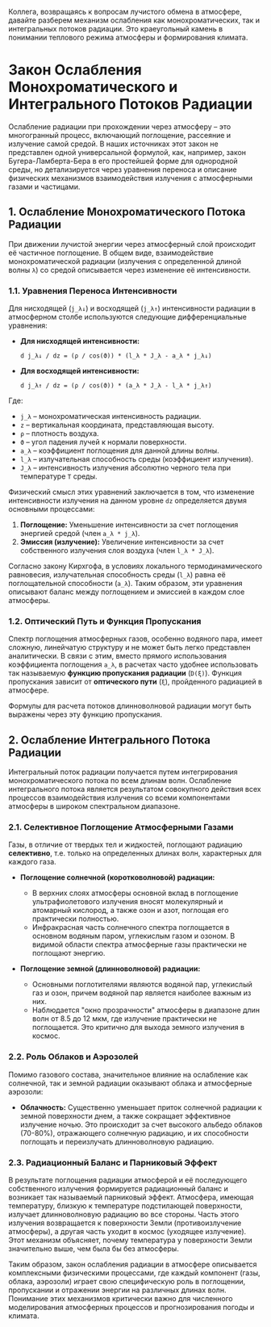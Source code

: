 Коллега, возвращаясь к вопросам лучистого обмена в атмосфере, давайте разберем механизм ослабления как монохроматических, так и интегральных потоков радиации. Это краеугольный камень в понимании теплового режима атмосферы и формирования климата.

# Закон Ослабления Монохроматического и Интегрального Потоков Радиации

Ослабление радиации при прохождении через атмосферу – это многогранный процесс, включающий поглощение, рассеяние и излучение самой средой. В наших источниках этот закон не представлен одной универсальной формулой, как, например, закон Бугера-Ламберта-Бера в его простейшей форме для однородной среды, но детализируется через уравнения переноса и описание физических механизмов взаимодействия излучения с атмосферными газами и частицами.

## 1. Ослабление Монохроматического Потока Радиации

При движении лучистой энергии через атмосферный слой происходит её частичное поглощение. В общем виде, взаимодействие монохроматической радиации (излучения с определенной длиной волны `λ`) со средой описывается через изменение её интенсивности.

### 1.1. Уравнения Переноса Интенсивности

Для нисходящей (`j_λ↓`) и восходящей (`j_λ↑`) интенсивности радиации в атмосферном столбе используются следующие дифференциальные уравнения:

* **Для нисходящей интенсивности:**

    ```
    d j_λ↓ / dz = (ρ / cos(ϑ)) * (l_λ * J_λ - a_λ * j_λ↓)
    ```

* **Для восходящей интенсивности:**

    ```
    d j_λ↑ / dz = (ρ / cos(ϑ)) * (a_λ * J_λ - l_λ * j_λ↑)
    ```

Где:

* `j_λ` – монохроматическая интенсивность радиации.
* `z` – вертикальная координата, представляющая высоту.
* `ρ` – плотность воздуха.
* `ϑ` – угол падения лучей к нормали поверхности.
* `a_λ` – коэффициент поглощения для данной длины волны.
* `l_λ` – излучательная способность среды (коэффициент излучения).
* `J_λ` – интенсивность излучения абсолютно черного тела при температуре `T` среды.

Физический смысл этих уравнений заключается в том, что изменение интенсивности излучения на данном уровне `dz` определяется двумя основными процессами:

1. **Поглощение:** Уменьшение интенсивности за счет поглощения энергией средой (член `a_λ * j_λ`).
2. **Эмиссия (излучение):** Увеличение интенсивности за счет собственного излучения слоя воздуха (член `l_λ * J_λ`).

Согласно закону Кирхгофа, в условиях локального термодинамического равновесия, излучательная способность среды (`l_λ`) равна её поглощательной способности (`a_λ`). Таким образом, эти уравнения описывают баланс между поглощением и эмиссией в каждом слое атмосферы.

### 1.2. Оптический Путь и Функция Пропускания

Спектр поглощения атмосферных газов, особенно водяного пара, имеет сложную, линейчатую структуру и не может быть легко представлен аналитически. В связи с этим, вместо прямого использования коэффициента поглощения `a_λ`, в расчетах часто удобнее использовать так называемую **функцию пропускания радиации** (`D(ξ)`). Функция пропускания зависит от **оптического пути** (`ξ`), пройденного радиацией в атмосфере.

Формулы для расчета потоков длинноволновой радиации могут быть выражены через эту функцию пропускания.

## 2. Ослабление Интегрального Потока Радиации

Интегральный поток радиации получается путем интегрирования монохроматического потока по всем длинам волн. Ослабление интегрального потока является результатом совокупного действия всех процессов взаимодействия излучения со всеми компонентами атмосферы в широком спектральном диапазоне.

### 2.1. Селективное Поглощение Атмосферными Газами

Газы, в отличие от твердых тел и жидкостей, поглощают радиацию **селективно**, т.е. только на определенных длинах волн, характерных для каждого газа.

* **Поглощение солнечной (коротковолновой) радиации:**
  * В верхних слоях атмосферы основной вклад в поглощение ультрафиолетового излучения вносят молекулярный и атомарный кислород, а также озон и азот, поглощая его практически полностью.
  * Инфракрасная часть солнечного спектра поглощается в основном водяным паром, углекислым газом и озоном. В видимой области спектра атмосферные газы практически не поглощают энергию.

* **Поглощение земной (длинноволновой) радиации:**
  * Основными поглотителями являются водяной пар, углекислый газ и озон, причем водяной пар является наиболее важным из них.
  * Наблюдается "окно прозрачности" атмосферы в диапазоне длин волн от 8.5 до 12 мкм, где излучение практически не поглощается. Это критично для выхода земного излучения в космос.

### 2.2. Роль Облаков и Аэрозолей

Помимо газового состава, значительное влияние на ослабление как солнечной, так и земной радиации оказывают облака и атмосферные аэрозоли:

* **Облачность:** Существенно уменьшает приток солнечной радиации к земной поверхности днем, а также сокращает эффективное излучение ночью. Это происходит за счет высокого альбедо облаков (70-80%), отражающего солнечную радиацию, и их способности поглощать и переизлучать длинноволновую радиацию.

### 2.3. Радиационный Баланс и Парниковый Эффект

В результате поглощения радиации атмосферой и её последующего собственного излучения формируется радиационный баланс и возникает так называемый парниковый эффект. Атмосфера, имеющая температуру, близкую к температуре подстилающей поверхности, излучает длинноволновую радиацию во все стороны. Часть этого излучения возвращается к поверхности Земли (противоизлучение атмосферы), а другая часть уходит в космос (уходящее излучение). Этот механизм объясняет, почему температура у поверхности Земли значительно выше, чем была бы без атмосферы.

Таким образом, закон ослабления радиации в атмосфере описывается комплексными физическими процессами, где каждый компонент (газы, облака, аэрозоли) играет свою специфическую роль в поглощении, пропускании и отражении энергии на различных длинах волн. Понимание этих механизмов критически важно для численного моделирования атмосферных процессов и прогнозирования погоды и климата.
